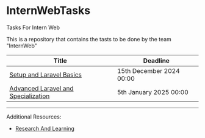 # InternWebTasks
Tasks For Intern Web


This is a repository that contains the tasts to be done by the team "InternWeb"

| Title | Deadline |
| --- | --- |
| [Setup and Laravel Basics](Task1.md)  | 15th December 2024 00:00 |
| [Advanced Laravel and Specialization](Task2.md) | 5th January 2025 00:00 |

<hr>

Additional Resources:
- [Research And Learning](ResearchAndLearning.md)